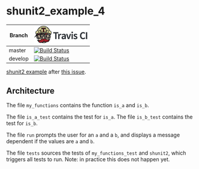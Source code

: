 # shunit2_example_4

Branch|[![Travis CI logo](TravisCI.png)](https://travis-ci.org)
---|---
master|[![Build Status](https://travis-ci.org/richelbilderbeek/shunit2_example_4.svg?branch=master)](https://travis-ci.org/richelbilderbeek/shunit2_example_4)
develop|[![Build Status](https://travis-ci.org/richelbilderbeek/shunit2_example_4.svg?branch=develop)](https://travis-ci.org/richelbilderbeek/shunit2_example_4)

[shunit2 example](https://github.com/richelbilderbeek/shunit2_examples) after [this issue](https://github.com/kward/shunit2/issues/52#issue-226638329).

## Architecture

The file `my_functions` contains the function `is_a` and `is_b`.

The file `is_a_test` contains the test for `is_a`.
The file `is_b_test` contains the test for `is_b`.

The file `run` prompts the user for an `a` and a `b`, and displays a message dependent if the values are `a` and `b`.

The file `tests` sources the tests of `my_functions_test` and `shunit2`, which triggers all tests to run.
Note: in practice this does not happen yet.
